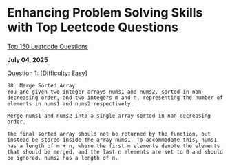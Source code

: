# Enhancing Problem Solving Skills with Top Leetcode Questions

[Top 150 Leetcode Questions](https://leetcode.com/studyplan/top-interview-150/)

**July 04, 2025**

Question 1: [Difficulty: Easy]

    88. Merge Sorted Array
    You are given two integer arrays nums1 and nums2, sorted in non-decreasing order, and two integers m and n, representing the number of elements in nums1 and nums2 respectively.

    Merge nums1 and nums2 into a single array sorted in non-decreasing order.

    The final sorted array should not be returned by the function, but instead be stored inside the array nums1. To accommodate this, nums1 has a length of m + n, where the first m elements denote the elements that should be merged, and the last n elements are set to 0 and should be ignored. nums2 has a length of n.
